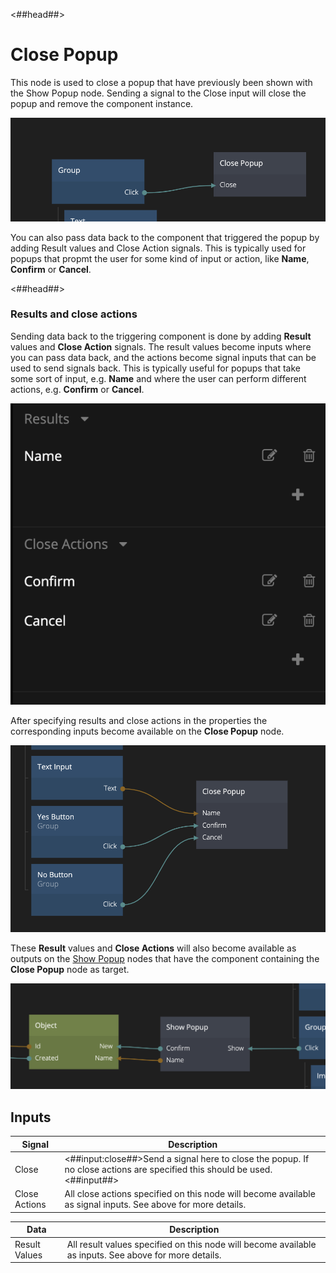 <##head##>

# Close Popup

This node is used to close a popup that have previously been shown with the <span class="ndl-node">Show Popup</span> node. Sending a signal to the <span class="ndl-signal">Close</span> input will close the popup and remove the component instance.

![](./close-popup-1.png ':class=img-size-l')

You can also pass data back to the component that triggered the popup by adding <span class="ndl-data">Result</span> values and <span class="ndl-signal">Close Action</span> signals. This is typically used for popups that propmt the user for some kind of input or action, like **Name**, **Confirm** or **Cancel**.

<##head##>

### Results and close actions

Sending data back to the triggering component is done by adding **Result** values and **Close Action** signals. The result values become inputs where you can pass data back, and the actions become signal inputs that can be used to send signals back. This is typically useful for popups that take some sort of input, e.g. **Name** and where the user can perform different actions, e.g. **Confirm** or **Cancel**.

![](./close-popup-2.png ':class=img-size-m')

After specifying results and close actions in the properties the corresponding inputs become available on the **Close Popup** node.

![](./close-popup-3.png ':class=img-size-l')

These **Result** values and **Close Actions** will also become available as outputs on the [Show Popup](/nodes/popups/show-popup/) nodes that have the component containing the **Close Popup** node as target.

![](../show-popup/show-popup-3.png ':class=img-size-l')

## Inputs

| Signal                                        | Description                                                                                                               |
| --------------------------------------------- | ------------------------------------------------------------------------------------------------------------------------- |
| <span class="ndl-signal">Close</span>         | <##input:close##>Send a signal here to close the popup. If no close actions are specified this should be used.<##input##> |
| <span class="ndl-signal">Close Actions</span> | All close actions specified on this node will become available as signal inputs. See above for more details.              |

<span style="display:none"><##input:closeAction-\*##>When the **Popup** is closed using this custom **Close Action**, the same signal be triggered on the **Show Popup** node that was used to open the **Popup**.<##input##></span>

| Data                                        | Description                                                                                           |
| ------------------------------------------- | ----------------------------------------------------------------------------------------------------- |
| <span class="ndl-data">Result Values</span> | All result values specified on this node will become available as inputs. See above for more details. |

<span style="display:none"><##input:result-\*##>When the **Popup** is closed, this result parameter will be forwarded as an output on the **Show Popup** node that was used to open the **Popup**.<##input##></span>
